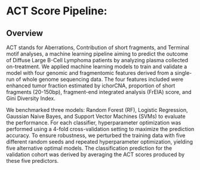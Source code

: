 # ACT Score Pipeline:

## Overview
ACT stands for Aberrations, Contribution of short fragments, and Terminal motif analyses, a machine learning pipeline aiming to predict the outcome of Diffuse Large B-Cell Lymphoma patients by analyzing plasma collected on-treatment. We applied machine learning models to train and validate a model with four genomic and fragmentomic features derived from a single-run of whole genome sequencing data. The four features included were enhanced tumor fraction estimated by ichorCNA, proportion of short fragments (20-150bp), fragment-end integrated analysis (FrEIA) score, and Gini Diversity Index. 

We benchmarked three models: Random Forest (RF), Logistic Regression, Gaussian Naive Bayes, and Support Vector Machines (SVMs) to evaluate the performance. For each classifier, hyperparameter optimization was performed using a 4-fold cross-validation setting to maximize the prediction accuracy. To ensure robustness, we perturbed the training data with five different random seeds and repeated hyperparameter optimization, yielding five alternative optimal models. The classification prediction for the validation cohort was derived by averaging the ACT scores produced by these five predictors.

